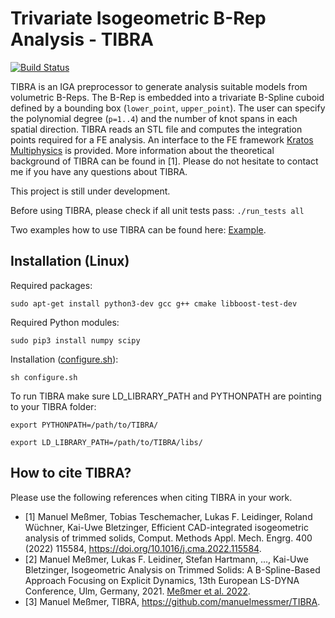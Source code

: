 # Trivariate Isogeometric B-Rep Analysis - TIBRA 

[![Build Status](https://github.com/manuelmessmer/TIBRA/actions/workflows/ci.yml/badge.svg?branch=main)](https://github.com/manuelmessmer/TIBRA/actions)

TIBRA is an IGA preprocessor to generate analysis suitable models from volumetric B-Reps. The B-Rep is embedded into a trivariate B-Spline cuboid defined by a bounding box (`lower_point`, `upper_point`). The user can specify the polynomial degree (`p=1..4`) and the number of knot spans in each spatial direction. TIBRA reads an STL file and computes the integration points required for a FE analysis. An interface to the FE framework [Kratos Multiphysics](https://github.com/KratosMultiphysics/Kratos) is provided. More information about the theoretical background of TIBRA can be found in [1]. Please do not hesitate to contact me if you have any questions about TIBRA.

This project is still under development.

Before using TIBRA, please check if all unit tests pass: `./run_tests all`

Two examples how to use TIBRA can be found here: [Example](https://github.com/manuelmessmer/TIBRA/tree/main/examples).

## Installation (Linux)
Required packages:
```console
sudo apt-get install python3-dev gcc g++ cmake libboost-test-dev
```
Required Python modules:
```console
sudo pip3 install numpy scipy
```
Installation ([configure.sh](https://github.com/manuelmessmer/TIBRA/tree/main/configure.sh)):
```console
sh configure.sh
```
To run TIBRA make sure LD_LIBRARY_PATH and PYTHONPATH are pointing to your TIBRA folder:
```console
export PYTHONPATH=/path/to/TIBRA/
```
```console
export LD_LIBRARY_PATH=/path/to/TIBRA/libs/
```

## How to cite TIBRA?
Please use the following references when citing TIBRA in your work.
- [1] Manuel Meßmer, Tobias Teschemacher, Lukas F. Leidinger, Roland Wüchner, Kai-Uwe Bletzinger, Efficient CAD-integrated isogeometric analysis of trimmed solids, Comput. Methods Appl. Mech. Engrg. 400 (2022) 115584, https://doi.org/10.1016/j.cma.2022.115584.
- [2] Manuel Meßmer, Lukas F. Leidiner, Stefan Hartmann, ..., Kai-Uwe Bletzinger, Isogeometric Analysis on Trimmed Solids: A B-Spline-Based Approach Focusing on Explicit Dynamics, 13th European LS-DYNA Conference, Ulm, Germany, 2021. [Meßmer et al. 2022](https://www.researchgate.net/publication/357053531_Isogeometric_Analysis_on_Trimmed_Solids_A_B-Spline-Based_Approach_Focusing_on_Explicit_Dynamics).
- [3] Manuel Meßmer, TIBRA, https://github.com/manuelmessmer/TIBRA.

